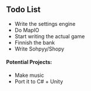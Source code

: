 ## Todo List

* Write the settings engine
* Do MapIO
* Start writing the actual game
* Finnish the bank
* Write Sohpyy/Shopy

#### Potential Projects:
* Make music
* Port it to C# + Unity
